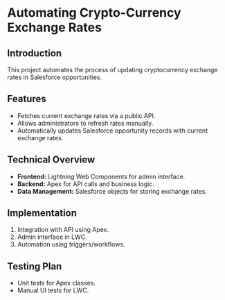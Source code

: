 # Automating Crypto-Currency Exchange Rates

## Introduction
This project automates the process of updating cryptocurrency exchange rates in Salesforce opportunities.

## Features
- Fetches current exchange rates via a public API.
- Allows administrators to refresh rates manually.
- Automatically updates Salesforce opportunity records with current exchange rates.

## Technical Overview
- **Frontend:** Lightning Web Components for admin interface.
- **Backend:** Apex for API calls and business logic.
- **Data Management:** Salesforce objects for storing exchange rates.

## Implementation
1. Integration with API using Apex.
2. Admin interface in LWC.
3. Automation using triggers/workflows.

## Testing Plan
- Unit tests for Apex classes.
- Manual UI tests for LWC.
